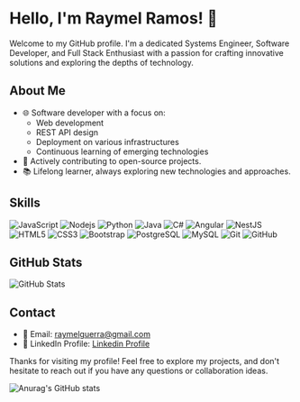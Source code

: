 # Hello, I'm Raymel Ramos! 👋

Welcome to my GitHub profile. I'm a dedicated Systems Engineer, Software Developer, and Full Stack Enthusiast with a passion for crafting innovative solutions and exploring the depths of technology.

## About Me

- 🌐 Software developer with a focus on:
  - Web development
  - REST API design
  - Deployment on various infrastructures
  - Continuous learning of emerging technologies
- 🚀 Actively contributing to open-source projects.
- 📚 Lifelong learner, always exploring new technologies and approaches.

## Skills

![JavaScript](https://img.shields.io/badge/-JavaScript-black?style=flat-square&logo=javascript)
![Nodejs](https://img.shields.io/badge/-Nodejs-black?style=flat-square&logo=Node.js)
![Python](https://img.shields.io/badge/-Python-black?style=flat-square&logo=Python)
![Java](https://img.shields.io/badge/-java-E34A86?style=flat-square&logo=java)
![C#](https://img.shields.io/badge/-C%23-239120?style=flat-square&logo=c-sharp)
![Angular](https://img.shields.io/badge/-Angular-DD0031?style=flat-square&logo=angular)
![NestJS](https://img.shields.io/badge/-NestJS-E0234E?style=flat-square&logo=nestjs)
![HTML5](https://img.shields.io/badge/-HTML5-E34F26?style=flat-square&logo=html5&logoColor=white)
![CSS3](https://img.shields.io/badge/-CSS3-1572B6?style=flat-square&logo=css3)
![Bootstrap](https://img.shields.io/badge/-Bootstrap-563D7C?style=flat-square&logo=bootstrap)
![PostgreSQL](https://img.shields.io/badge/-PostgreSQL-336791?style=flat-square&logo=postgresql)
![MySQL](https://img.shields.io/badge/-MySQL-black?style=flat-square&logo=mysql)
![Git](https://img.shields.io/badge/-Git-black?style=flat-square&logo=git)
![GitHub](https://img.shields.io/badge/-GitHub-181717?style=flat-square&logo=github)

## GitHub Stats

![GitHub Stats](https://github-readme-stats.vercel.app/api?username=raymelguerra&show_icons=true&count_private=true&hide=prs&theme=codeSTACKr)

## Contact

- 📧 Email: raymelguerra@gmail.com
- 💼 LinkedIn Profile: [Linkedin Profile](https://www.linkedin.com/in/raymel-ramos-guerra-50457a16b/)

Thanks for visiting my profile! Feel free to explore my projects, and don't hesitate to reach out if you have any questions or collaboration ideas.



<!-- ACKNOWLEDGMENTS -->


 
 ![Anurag's GitHub stats](https://github-readme-stats.vercel.app/api?username=raymelguerra&show_icons=true&theme=codeSTACKr)
<!---
raymelguerra/raymelguerra is a ✨ special ✨ repository because its `README.md` (this file) appears on your GitHub profile.
You can click the Preview link to take a look at your changes.
--->
